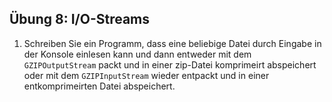 ## Übung 8: I/O-Streams

1. Schreiben Sie ein Programm, dass eine beliebige Datei durch Eingabe in der Konsole einlesen kann 
und dann entweder mit dem `GZIPOutputStream` packt und in einer zip-Datei komprimeirt abspeichert
oder mit dem `GZIPInputStream` wieder entpackt und in einer entkomprimeirten Datei abspeichert.